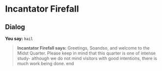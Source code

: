 # Incantator Firefall


## Dialog

**You say:** `hail`



>**Incantator Firefall says:** Greetings, Soandso, and welcome to the Midst Quarter. Please keep in mind that this quarter is one of intense study- although we do not mind visitors with good intentions, there is much work being done.
end
